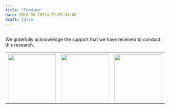 ```yaml
---
title: "Funding"
date: 2018-05-16T14:25:29-04:00
draft: false
---
```

<br>
We gratefully acknowledge the support that we have received to conduct this
research.
<table>
<tr>
<thead>
<th width="10px"><img class="middle-img" src="/images/NSF logo.jpg" style="object-fit: cover;width: 150px; max-height: 200px;"/>
</th>
<th  width="10px"> <img class="middle-img" src="/images/Google logo.png" style="object-fit: cover;width: 150px; max-height: 200px;"/>
</th>
<th width="10px"> <img class="middle-img" src="/images/engaged.png" style="object-fit: cover;width: 150px; max-height: 200px;"/>
</th>
</thead>
</table>
